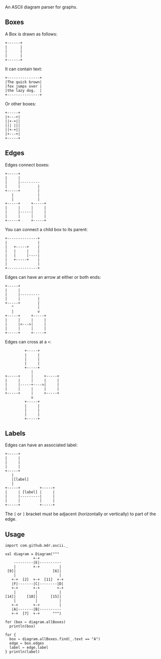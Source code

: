 An ASCII diagram parser for graphs.

Boxes
-----

A Box is drawn as follows:

    +------+
    |      |
    |      |
    |      |
    +------+
    
It can contain text:

    +---------------+
    |The quick brown|
    |fox jumps over |
    |the lazy dog.  |
    +---------------+
    
Or other boxes:

    +-----+
    |+---+|
    ||+-+||
    ||| |||
    ||+-+||
    |+---+|
    +-----+

Edges
-----

Edges connect boxes:

    +-----+
    |     |
    |     |---------
    |     |        |
    +-----+        |
       |           |
       |           |
    +-----+     +-----+
    |     |     |     |
    |     |-----|     |
    |     |     |     |
    +-----+     +-----+

You can connect a child box to its parent:

    +--------------+
    |              |
    |   +-----+    |
    |   |     |    |
    |   |     |----|
    |   +-----+    |
    |              |
    +--------------+   

Edges can have an arrow at either or both ends:

    +-----+
    |     |
    |     |---------
    |     |        |
    +-----+        |
       ^           |
       |           v
    +-----+     +-----+
    |     |     |     |
    |     |<--->|     |
    |     |     |     |
    +-----+     +-----+
    
Edges can cross at a `+`:

             +-----+
             |     |
             |     |
             |     |
             +-----+
                |
    +-----+     |     +-----+
    |     |     |     |     |
    |     |-----+---->|     |
    |     |     |     |     |
    +-----+     |     +-----+
                v
             +-----+
             |     |
             |     |
             |     |
             +-----+    

Labels
------

Edges can have an associated label:

    +-----+
    |     |
    |     |
    |     |
    +-----+
       |
       |[label]
       |
    +-----+         +-----+
    |     | [label] |     |
    |     |---------|     |
    |     |         |     |
    +-----+         +-----+
    
The `[` or `]` bracket must be adjacent (horizontally or vertically) to part of the edge.

Usage
-----

    import com.github.mdr.ascii._
    
    val diagram = Diagram("""
                 +-+             
        ---------|E|----------   
        |        +-+         |   
     [9]|                 [6]|   
        |                    |   
       +-+  [2]  +-+  [11]  +-+  
       |F|-------|C|--------|D|  
       +-+       +-+        +-+  
        |         |          |   
    [14]|     [10]|      [15]|   
        |         |          |   
       +-+       +-+         |   
       |A|-------|B|----------   
       +-+  [7]  +-+      """)
    
    for (box ← diagram.allBoxes)
      println(box)
  
    for {
      box ← diagram.allBoxes.find(_.text == "A")
      edge ← box.edges
      label ← edge.label
    } println(label)
  
